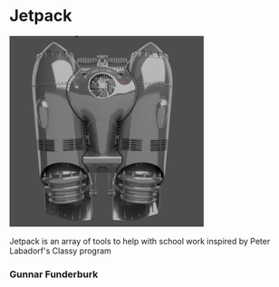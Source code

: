 # Jetpack 
 ![Jetpack](rocket.png)
 
 Jetpack is an array of tools to help with school work inspired by Peter Labadorf's Classy program
 
 ### Gunnar Funderburk
